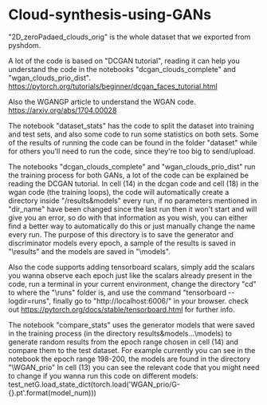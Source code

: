 # Cloud-synthesis-using-GANs

"2D_zeroPadaed_clouds_orig" is the whole dataset that we exported from pyshdom.

A lot of the code is based on "DCGAN tutorial", reading it can help you understand the code in the notebooks "dcgan_clouds_complete" and "wgan_clouds_prio_dist".
https://pytorch.org/tutorials/beginner/dcgan_faces_tutorial.html

Also the WGANGP article to understand the WGAN code.
https://arxiv.org/abs/1704.00028


The notebook "dataset_stats" has the code to split the dataset into training and test sets, and also some code to run some statistics on both sets.
Some of the results of running the code can be found in the folder "dataset" while for others you'll need to run the code, since they're too big to send/upload.


The notebooks "dcgan_clouds_complete" and "wgan_clouds_prio_dist" run the training process for both GANs, a lot of the code can be explained be reading the DCGAN tutorial.
In cell (14) in the dcgan code and cell (18) in the wgan code (the training loops), the code will automatically create a directory inside "/results&models" every run,
 if no parameters mentioned in "dir_name" have been changed since the last run then it won't start and will give you an error, so do with that information as you wish,
you can either find a better way to automatically do this or just manually change the name every run. The purpose of this directory is to save the generator and
discriminator models every epoch, a sample of the results is saved in "\results" and the models are saved in "\models".

Also the code supports adding tensorboard scalars, simply add the scalars you wanna observe each epoch just like the scalars already present in the code,
run a terminal in your current environment, change the directory "cd" to where the "\runs" folder is, and use the command "tensorboard --logdir=runs",
finally go to "http://localhost:6006/" in your browser. 
check out 
https://pytorch.org/docs/stable/tensorboard.html
for further info.


The notebook "compare_stats" uses the generator models that were saved in the training process (in the directory results&models\...\models\) to generate random results from 
the epoch range chosen in cell (14) and compare them to the test dataset.
For example currently you can see in the notebook the epoch range 198-200, the models are found in the directory "\WGAN_prio"
In cell (13) you can see the relevant code that you might need to change if you wanna run this code on different models:
test_netG.load_state_dict(torch.load('WGAN_prio/G-{}.pt'.format(model_num)))

